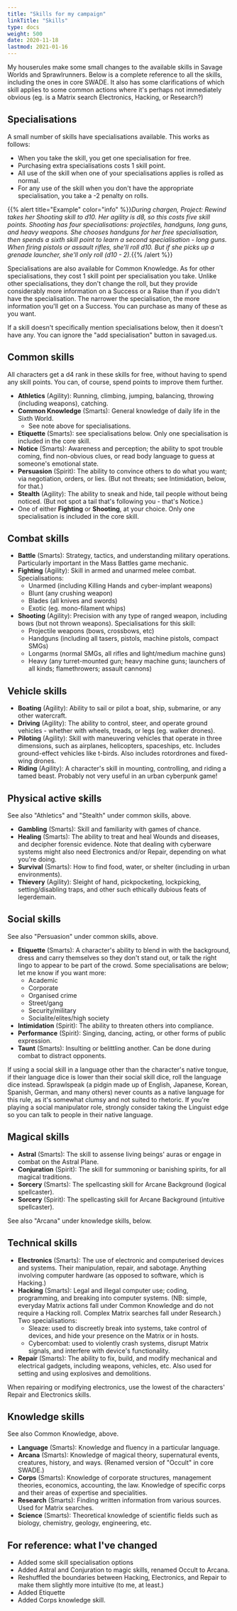```yaml
---
title: "Skills for my campaign"
linkTitle: "Skills"
type: docs
weight: 500
date: 2020-11-18
lastmod: 2021-01-16
---
```


My houserules make some small changes to the available skills in Savage Worlds and Sprawlrunners. Below is a complete reference to all the skills, including the ones in core SWADE. It also has some clarifications of which skill applies to some common actions where it's perhaps not immediately obvious (eg. is a Matrix search Electronics, Hacking, or Research?)

## Specialisations 

A small number of skills have specialisations available. This works as follows:

* When you take the skill, you get one specialisation for free.
* Purchasing extra specialisations costs 1 skill point.
* All use of the skill when one of your specialisations applies is rolled as normal.
* For any use of the skill when you don't have the appropriate specialisation, you take a -2 penalty on rolls.

{{% alert title="Example" color="info" %}}*During chargen, Project: Rewind takes her Shooting skill to d10. Her agility is d8, so this costs five skill points.  Shooting has four specialisations: projectiles, handguns, long guns, and heavy weapons. She chooses handguns for her free specialisation, then spends a sixth skill point to learn a second specialisation - long guns. When firing pistols or assault rifles, she'll roll d10. But if she picks up a grenade launcher, she'll only roll (d10 - 2).*{{% /alert %}} 

Specialisations are also available for Common Knowledge. As for other specialisations, they cost 1 skill point per specialisation you take. Unlike other specialisations, they don't change the roll, but they provide considerably more information on a Success or a Raise than if you didn't have the specialisation. The narrower the specialisation, the more information you'll get on a Success. You can purchase as many of these as you want.

If a skill doesn't specifically mention specialisations below, then it doesn't  have any. You can ignore the "add specialisation" button in savaged.us.

## Common skills

All characters get a d4 rank in these skills for free, without having to spend any skill points. You can, of course, spend points to improve them further.

* **Athletics** (Agility): Running, climbing, jumping, balancing, throwing (including weapons), catching.
* **Common Knowledge** (Smarts): General knowledge of daily life in the Sixth World.
  * See note above for specialisations.
* **Etiquette** (Smarts): see specialisations below. Only one specialisation is included in the core skill.
* **Notice** (Smarts): Awareness and perception; the ability to spot trouble coming, find non-obvious clues, or read body language to guess at someone's emotional state.
* **Persuasion** (Spirit): The ability to convince others to do what you want; via negotiation, orders, or lies. (But not threats; see Intimidation, below, for that.)
* **Stealth** (Agility): The ability to sneak and hide, tail people without being noticed. (But not spot a tail that's following you - that's Notice.)
* One of either **Fighting** or **Shooting**, at your choice. Only one specialisation is included in the core skill. 

## Combat skills

* **Battle** (Smarts): Strategy, tactics, and understanding military operations. Particularly important in the Mass Battles game mechanic.
* **Fighting** (Agility): Skill in armed and unarmed melee combat. Specialisations:
	* Unarmed (including Killing Hands and cyber-implant weapons)
	* Blunt (any crushing weapon)
	* Blades (all knives and swords)
	* Exotic (eg. mono-filament whips)
* **Shooting** (Agility): Precision with any type of ranged weapon, including bows (but not thrown weapons). Specialisations for this skill: 
  * Projectile weapons (bows, crossbows, etc)
  * Handguns (including all tasers, pistols, machine pistols, compact SMGs)
  * Longarms (normal SMGs, all rifles and light/medium machine guns)
  * Heavy (any turret-mounted gun; heavy machine guns; launchers of all kinds; flamethrowers; assault cannons)

## Vehicle skills

* **Boating** (Agility): Ability to sail or pilot a boat, ship, submarine, or any other watercraft.
* **Driving** (Agility): The ability to control, steer, and operate ground vehicles - whether with wheels, treads, or legs (eg. walker drones).
* **Piloting** (Agility): Skill with maneuvering vehicles that operate in three dimensions, such as airplanes, helicopters, spaceships, etc. Includes ground-effect vehicles like t-birds. Also includes rotordrones and fixed-wing drones.
* **Riding** (Agility): A character's skill in mounting, controlling, and riding a tamed beast. Probably not very useful in an urban cyberpunk game!

## Physical active skills

See also "Athletics" and "Stealth" under common skills, above.

* **Gambling** (Smarts): Skill and familiarity with games of chance. 
* **Healing** (Smarts): The ability to treat and heal Wounds and diseases, and decipher forensic evidence. Note that dealing with cyberware systems might also need Electronics and/or Repair, depending on what you're doing.
* **Survival** (Smarts): How to find food, water, or shelter (including in urban environments).
* **Thievery** (Agility): Sleight of hand, pickpocketing, lockpicking, setting/disabling traps, and other such ethically dubious feats of legerdemain.

## Social skills

See also "Persuasion" under common skills, above.

*  **Etiquette** (Smarts): A character's ability to blend in with the background, dress and carry themselves so they don't stand out, or talk the right lingo to appear to be part of the crowd. Some specialisations are below; let me know if you want more:
   * Academic
   * Corporate
   * Organised crime
   * Street/gang
   * Security/military  
   * Socialite/elites/high society
*  **Intimidation** (Spirit): The ability to threaten others into compliance. 
*  **Performance** (Spirit): Singing, dancing, acting, or other forms of public expression.
*  **Taunt** (Smarts): Insulting or belittling another. Can be done during combat to distract opponents.

If using a social skill in a language other than the character's native tongue, if their language dice is lower than their social skill dice, roll the language dice instead. Sprawlspeak (a pidgin made up of English, Japanese, Korean, Spanish, German, and many others) never counts as a native language for this rule, as it's somewhat clumsy and not suited to rhetoric. If you're playing a social manipulator role, strongly consider taking the Linguist edge so you can talk to people in their native language.

## Magical skills

* **Astral** (Smarts): The skill to assense living beings' auras or engage in combat on the Astral Plane.
* **Conjuration** (Spirit): The skill for summoning or banishing spirits, for all magical traditions.
* **Sorcery** (Smarts): The spellcasting skill for Arcane Background (logical spellcaster).
* **Sorcery** (Spirit): The spellcasting skill for Arcane Background (intuitive spellcaster).

See also "Arcana" under knowledge skills, below.

## Technical skills

*  **Electronics** (Smarts): The use of electronic and computerised devices and systems. Their manipulation, repair, and sabotage. Anything involving computer hardware (as opposed to software, which is Hacking.) 
*  **Hacking** (Smarts): Legal and illegal computer use; coding, programming, and breaking into computer systems. (NB: simple, everyday Matrix actions fall under Common Knowledge and do not require a Hacking roll. Complex Matrix searches fall under Research.) Two specialisations:
	*  Sleaze: used to discreetly break into systems, take control of devices, and hide your presence on the Matrix or in hosts.
	*  Cybercombat: used to violently crash systems, disrupt Matrix signals, and interfere with device's functionality.
*  **Repair** (Smarts): The ability to fix, build, and modify mechanical and electrical gadgets, including weapons, vehicles, etc. Also used for setting and using explosives and demolitions.

When repairing or modifying electronics, use the lowest of the characters' Repair and Electronics skills.

## Knowledge skills

See also Common Knowledge, above.

*  **Language** (Smarts): Knowledge and fluency in a particular language. 
*  **Arcana** (Smarts): Knowledge of magical theory, supernatural events, creatures, history, and ways. (Renamed version of "Occult" in core SWADE.)
*  **Corps** (Smarts): Knowledge of corporate structures, management theories, economics, accounting, the law. Knowledge of specific corps and their areas of expertise and specialities. 
*  **Research** (Smarts): Finding written information from various sources. Used for Matrix searches.
*  **Science** (Smarts): Theoretical knowledge of scientific fields such as biology, chemistry, geology, engineering, etc.

## For reference: what I've changed

* Added some skill specialisation options
* Added Astral and Conjuration to magic skills, renamed Occult to Arcana.
* Reshuffled the boundaries between Hacking, Electronics, and Repair to make them slightly more intuitive (to me, at least.)
* Added Etiquette
* Added Corps knowledge skill.
